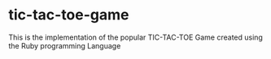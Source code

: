 # tic-tac-toe-game
This is the implementation of the popular TIC-TAC-TOE Game created using the Ruby programming Language
